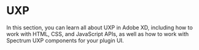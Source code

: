 # UXP

In this section, you can learn all about UXP in Adobe XD, including how to work with HTML, CSS, and JavaScript APIs, as well as how to work with
Spectrum UXP components for your plugin UI.
